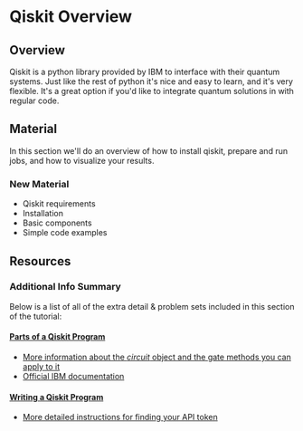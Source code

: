 # Qiskit Overview

## Overview

Qiskit is a python library provided by IBM to interface with their quantum systems. Just like the rest of python it's nice and easy to learn, and it's very flexible. It's a great option if you'd like to integrate quantum solutions in with regular code.

## Material

In this section we'll do an overview of how to install qiskit, prepare and run jobs, and how to visualize your results.

### New Material

* Qiskit requirements
* Installation
* Basic components
* Simple code examples

## Resources

### Additional Info Summary

Below is a list of all of the extra detail & problem sets included in this section of the tutorial:

#### [Parts of a Qiskit Program](parts-of-a-qiskit-program.md)

* [More information about the _circuit_ object and the gate methods you can apply to it](https://qiskit.org/documentation/stubs/qiskit.circuit.QuantumCircuit.html#qiskit.circuit.QuantumCircuit)
* [Official IBM documentation](https://qiskit.org/documentation/apidoc/ibmq-provider.html)

#### [Writing a Qiskit Program](writing-a-qiskit-program.md)

* [More detailed instructions for finding your API token](https://qiskit.org/documentation/install.html#access-ibm-quantum-systems)

